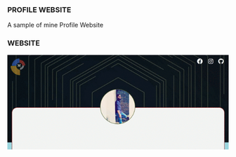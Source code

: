 ###  PROFILE WEBSITE

A sample of mine Profile Website

### WEBSITE
![Image of Website](https://github.com/MusaMalikx/Profile/blob/master/Overview.gif)
